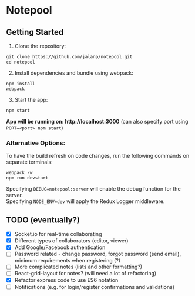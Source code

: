 # Notepool

## Getting Started
1. Clone the repository:
```
git clone https://github.com/jalanp/notepool.git
cd notepool
```
2. Install dependencies and bundle using webpack:
```
npm install
webpack
```
3. Start the app:
```
npm start
```
**App will be running on: http://localhost:3000** (can also specify port using ```PORT=<port> npm start```)

### Alternative Options:

To have the build refresh on code changes, run the following commands on separate terminals:
```
webpack -w
npm run devstart
```
Specifying ```DEBUG=notepool:server``` will enable the debug function for the server.  
Specifying ```NODE_ENV=dev``` will apply the Redux Logger middleware.

## TODO (eventually?)
- [x] Socket.io for real-time collaborating
- [x] Different types of collaborators (editor, viewer)
- [x] Add Google/Facebook authentication
- [ ] Password related - change password, forgot password (send email), minimum requirements when registering (?)
- [ ] More complicated notes (lists and other formatting?)
- [ ] React-grid-layout for notes? (will need a lot of refactoring)
- [x] Refactor express code to use ES6 notation
- [ ] Notifications (e.g. for login/register confirmations and validations)
